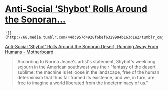 # [Anti-Social ‘Shybot’ Rolls Around the Sonoran...](http://new-aesthetic.tumblr.com/post/158231633748)

    ![](http://68.media.tumblr.com/44dc957d4928f6bef6329994b163d1e2/tumblr_omju2eIvw01qjjis9o1_500.png)  
  

[Anti-Social 'Shybot' Rolls Around the Sonoran Desert, Running Away From Humans - Motherboard][0]  

> According to Norma Jeane's artist's statement, Shybot's weeklong sojourn in the American southwest was their "fantasy of the desert sublime: the machine is let loose in the landscape, free of the human determinism that thus far framed its existence, and we, in turn, are free to imagine a world liberated from the indeterminacy of us."



[0]: https://motherboard.vice.com/en_us/article/anti-social-shybot-rolls-around-the-sonoran-desert-running-away-from-humans
  